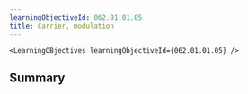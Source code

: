 ```yaml
---
learningObjectiveId: 062.01.01.05
title: Carrier, modulation
---
```


```tsx eval
<LearningOBjectives learningObjectiveId={062.01.01.05} />
```

## Summary
